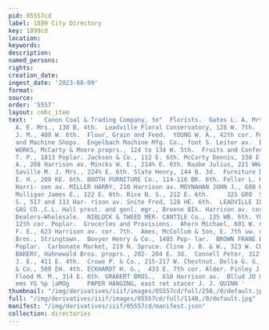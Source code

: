 ```yaml
---
pid: 05557cd
label: 1899 City Directory
key: 1899cd
location: 
keywords: 
description: 
named_persons: 
rights: 
creation_date: 
ingest_date: '2023-08-09'
format: 
source: 
order: '5557'
layout: cmhc_item
text: '   Canon Coal & Trading Company, te"  Florists.  Gates L. A. Mrs., 423 W. 3d.  Johnson
  A. E. Mrs., 130 B, 4th.  Leadville Floral Conservatory, 128 W. 7th.  Schlageter
  J. M., 400 W. 6th.  Flour, Grain and Feed.  YOUNG W. A., 42th cor. Poplar.  Foundries
  and Machine Shops.  Engelbach Machine Mfg. Co., foot S. Leiter av.  EXCELSIOR IRON
  WORKS, McCarty & Moore proprs., 124 to 134 W. 5th.  Fruits and Confectionery.  Campbell
  T. P., 1813 Poplar. Jackson & Co., 112 E. 6th. McCarty Dennis, 330 E. 6th. Maffei
  A., 208 Harrison av. Mincks W. E., 214% E. 6th. Raabe Julius, 221 WHarrison av.
  Saville M. J. Mrs., 224% E. 6th. Slate Henry, 144 B. 3d.  Furniture Dealers.  ANDREWS
  E. H., 200 KE. 6th. BOOTH FURNITURE Co., 114-116 BK. 6th. Feller L. H. & Co., 719
  Harri- son av. MILLER HARRY, 210 Harrison av. MOYNAHAN JOHN J., 608 Harrison av.
  Mulligan James E., 122 E. 6th. Rice N. S., 212 E. 6th.     325 GRO  Sandusky J.
  S., 517 and 113 Har- rison av. Snite Fred, 128 HE. 6th.  LEADVILLE ILLUMINAT- ING
  GAS CO.,C.L. Hall prest. and genl. mgr., Breene BIk. Harrison av. cor. 4th.  Grain
  Dealers—Wholesale.  NIBLOCK & TWEED MER- CANTILE Co., 135 WB. 6th. YOUNG W. A.,
  12th cor. Poplar.  Grocerles and Provisions.  Ahern Michael, 601 W. Chestnut.  Alverson
  F. E., 623 Harrison av. cor. 7th.  Ames, McCollum & Son, E. 7th uw. cor. Alder.  Bath
  Bros., Stringtown.  Bovyer Henry & Co., 1405 Pop- lar.  BROWN FRANE E. & CO., 1001-1003
  Poplar.  Carbonate Market, 219 N. Spruce. Cline J. B. & W., 323 W. Chestnut,  COLORADO
  BAKERY, Hahnewald Bros. proprs., 202- 204 E. 3d.  Connell Peter, 312 E. 5th.  Coumbs
  J. E., 411 E. 4th.  Crowe P. & Co., 215-217 W. Chestnut. Della G. G., 1021 Poplar.  Dwyer
  & Co., 500 EH. 4th. ECKHARDT H. G.,  433 E. 7th cor. Alder. Finley J. T., 800 Poplar.
  Flood M. M., 314 E. 6th. GRABERT BROS.,  618 Harrison av.  Bllud JO UONEIOOSSY aly
  ems YG %p |aMOg     PAPER HANGING, east ret stacer J. J. QUINN '
thumbnail: "/img/derivatives/iiif/images/05557cd/full/250,/0/default.jpg"
full: "/img/derivatives/iiif/images/05557cd/full/1140,/0/default.jpg"
manifest: "/img/derivatives/iiif/05557cd/manifest.json"
collection: directories
---
```

